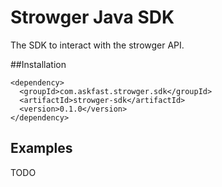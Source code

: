 # Strowger Java SDK

The SDK to interact with the strowger API.

##Installation

```
<dependency>
  <groupId>com.askfast.strowger.sdk</groupId>
  <artifactId>strowger-sdk</artifactId>
  <version>0.1.0</version>
</dependency>
```

## Examples

TODO